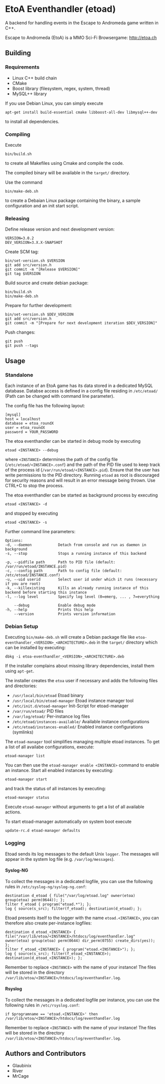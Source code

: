 EtoA Eventhandler (etoad)
=========================

A backend for handling events in the Escape to Andromeda game written in C++.

Escape to Andromeda (EtoA) is a MMO Sci-Fi Browsergame: http://etoa.ch

Building
--------

### Requirements ###

 * Linux C++ build chain
 * CMake
 * Boost library (filesystem, regex, system, thread)
 * MySQL++ library

If you use Debian Linux, you can simply execute

	apt-get install build-essential cmake libboost-all-dev libmysql++-dev

to install all dependencies.

### Compiling ###

Execute

	bin/build.sh

to create all Makefiles using Cmake and compile the code.

The compiled binary will be available in the `target/` directory.

Use the command 

	bin/make-deb.sh
	
to create a Debaian Linux package containing the binary, a sample configuration and an init start script.

### Releasing ###

Define release version and next development version:

    VERSION=3.0.2
    DEV_VERSION=3.X.X-SNAPSHOT
    
Create SCM tag:

    bin/set-version.sh $VERSION
    git add src/version.h
    git commit -m "[Release $VERSION]"
    git tag $VERSION
    
Build source and create debian package:

    bin/build.sh
    bin/make-deb.sh
    
Prepare for further development:

    bin/set-version.sh $DEV_VERSION
    git add src/version.h
    git commit -m "[Prepare for next development iteration $DEV_VERSION]"

Push changes:

    git push
    git push --tags
    
Usage
-----

### Standalone ###

Each instance of an EtoA game has its data stored in a dedicated MySQL database. 
Databse access is defined in a config file residing in `/etc/etoad/` (Path can be changed with command line parameter).

The config file has the following layout:

	[mysql]
	host = localhost
	database = etoa_roundX
	user = etoa_roundX
	password = YOUR_PASSWORD

The etoa eventhandler can be started in debug mode by executing

	etoad <INSTANCE> --debug

where `<INSTANCE>` determines the path of the config file (`/etc/etoad/<INSTANCE>.conf`) and the path of 
the PID file used to keep track of the process id (`/var/run/etoad/<INSTANCE>.pid`). 
Ensure that the user has write permissions to the PID directory. Running `etoad` as root is discouraged
for security reasons and will result in an error message being thrown.
Use CTRL+C to stop the process.

The etoa eventhandler can be started as background process by executing

	etoad <INSTANCE> -d

and stopped by executing

	etoad <INSTANCE> -s

Further command line parameters:
	
	Options:
  	-d, --daemon            Detach from console and run as daemon in background
  	-s, --stop              Stops a running instance of this backend
	
  	-p, --pidfile path      Path to PID file (default: /var/run/etoad/INSTANCE.pid)
  	-c, --config path       Path to config file (default: /etc/etoad/INSTANCE.conf)
  	-u, --uid userid        Select user id under which it runs (necessary if you are root)
  	-k, --killexisting      Kills an already running instance of this backend before starting this instance
  	-l, --log level         Specify log level (0=emerg, ... , 7=everything

	    --debug             Enable debug mode
  	-h, --help              Prints this help
      	--version           Prints version information

### Debian Setup ###

Executing `bin/make-deb.sh` will create a Debian package file like `etoa-eventhandler_<VERSION>_<ARCHITECTURE>.deb` in the `target/` directory which can be installed by executing:

	dbkg -i etoa-eventhandler_<VERSION>_<ARCHITECTURE>.deb

If the installer complains about missing library dependencies, install them using `apt-get`.

The installer creates the `etoa` user if necessary and adds the following files and directories:

 * `/usr/local/bin/etoad` Etoad binary
 * `/usr/local/bin/etoad-manager` Etoad instance manager tool
 * `/etc/init.d/etoad-manager` Init-Script for etoad-manager
 * `/var/run/etoad/` PID files
 * `/var/log/etoad/` Per-instance log files
 * `/etc/etoad/instances-available/` Available instance configurations
 * `/etc/etoad/instances-enabled/` Enabled instance configurations (symlinks)
 
The `etoad-manager` tool simplifies managing multiple etoad instances. To get a list of all availabe configurations, execute:

	etoad-manager list
	
You can then use the `etoad-manager enable <INSTANCE>` command to enable an instance. Start all enabled instances by executing:

	etoad-manager start
	
and track the status of all instances by executing:

	etoad-manager status
	
Execute `etoad-manager` without arguments to get a list of all available actions.

To start etoad-manager automatically on system boot execute

	update-rc.d etoad-manager defaults

### Logging ###

Etoad sends its log messages to the default Unix `logger`. The messages will appear in the system log file (e.g. `/var/log/messages`).

#### Syslog-NG ####

To collect the messages in a dedicated logfile, you can use the following rules in `/etc/syslog-ng/syslog-ng.conf`:

	destination d_etoad { file("/var/log/etoad.log" owner(etoa) group(etoa) perm(0644)); };
	filter f_etoad { program("etoad.*"); };
	log { source(s_src); filter(f_etoad); destination(d_etoad); };

Etoad presents itself to the logger with the name `etoad.<INSTANCE>`, you can therefore also create per-instance logfiles:

	destination d_etoad_<INSTANCE> { file("/var/lib/etoa/<INSTANCE>/htdocs/log/eventhandler.log" owner(etoa) group(etoa) perm(0644) dir_perm(0755) create_dirs(yes)); };
	filter f_etoad_<INSTANCE> { program("etoad.<INSTANCE>"); };
	log { source(s_src); filter(f_etoad_<INSTANCE>); destination(d_etoad_<INSTANCE>); };

Remember to replace `<INSTANCE>` with the name of your instance! The files will be stored in the directory `/var/lib/etoa/<INSTANCE>/htdocs/log/eventhandler.log`.

#### Rsyslog ####

To collect the messages in a dedicated logfile per instance, you can use the following rules in `/etc/rsyslog.conf`:

	if $programname == 'etoad.<INSTANCE>' then /var/lib/etoa/<INSTANCE>/htdocs/log/eventhandler.log

Remember to replace `<INSTANCE>` with the name of your instance! The files will be stored in the directory `/var/lib/etoa/<INSTANCE>/htdocs/log/eventhandler.log`.

Authors and Contributors
------------------------

 * Glaubinix
 * River
 * MrCage
